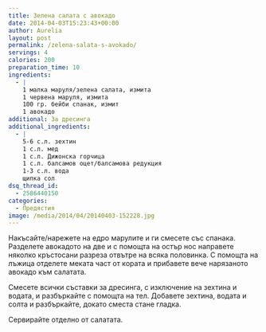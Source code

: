 ```yaml
---
title: Зелена салата с авокадо
date: 2014-04-03T15:23:43+00:00
author: Aurelia
layout: post
permalink: /zelena-salata-s-avokado/
servings: 4
calories: 200
preparation_time: 10
ingredients:
  - |
    1 малка маруля/зелена салата, измита
    1 червена маруля, измита
    100 гр. бейби спанак, измит
    1 авокадо
additional: За дресинга
additional_ingredients:
  - |
    5-6 с.л. зехтин
    1 с.л. мед
    1 с.л. Дижонска горчица
    1 с.л. балсамов оцет/балсамова редукция
    1-3 с.л. вода
    щипка сол
dsq_thread_id:
  - 2586440150
categories:
  - Предястия
image: /media/2014/04/20140403-152228.jpg
---
```

Накъсайте/нарежете на едро марулите и ги смесете със спанака. Разделете авокадото на две и с помощта на остър нос направете няколко кръстосани разреза отвътре на всяка половинка. С помощта на лъжица отделете меката част от кората и прибавете вече нарязаното авокадо към салатата.
  
Смесете всички съставки за дресинга, с изключение на зехтина и водата, и разбъркайте с помощта на тел. Добавете зехтина, водата и солта и разбъркайте, докато сместа стане гладка.
  
Сервирайте отделно от салатата.